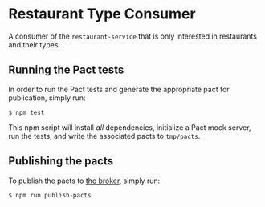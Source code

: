 # Restaurant Type Consumer

A consumer of the `restaurant-service` that is only interested in restaurants and their types.

## Running the Pact tests

In order to run the Pact tests and generate the appropriate pact for publication, simply run:

    $ npm test

This npm script will install _all_ dependencies, initialize a Pact mock server, run the tests, and write the associated pacts to `tmp/pacts`.

## Publishing the pacts

To publish the pacts to [the broker](http://pactbroker-1.8de890fb.cont.dockerapp.io/ui/relationships), simply run:

    $ npm run publish-pacts
